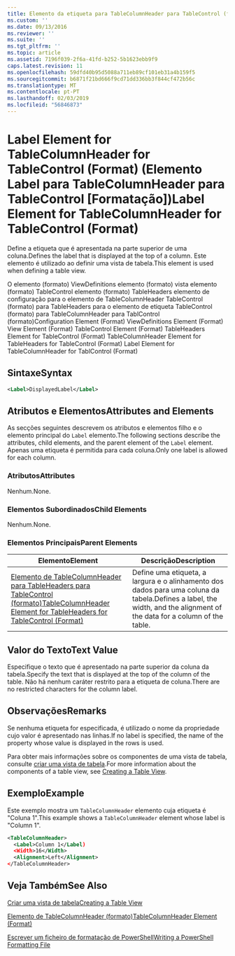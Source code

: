```yaml
---
title: Elemento da etiqueta para TableColumnHeader para TableControl (formato) | Documentos da Microsoft
ms.custom: ''
ms.date: 09/13/2016
ms.reviewer: ''
ms.suite: ''
ms.tgt_pltfrm: ''
ms.topic: article
ms.assetid: 7196f039-2f6a-41fd-b252-5b1623ebb9f9
caps.latest.revision: 11
ms.openlocfilehash: 59dfd40b95d5088a711eb89cf101eb31a4b159f5
ms.sourcegitcommit: b6871f21bd666f9cd71dd336bb3f844cf472b56c
ms.translationtype: MT
ms.contentlocale: pt-PT
ms.lasthandoff: 02/03/2019
ms.locfileid: "56846873"
---
```

# <a name="label-element-for-tablecolumnheader-for-tablecontrol-format"></a><span data-ttu-id="45b39-102">Label Element for TableColumnHeader for TableControl (Format) (Elemento Label para TableColumnHeader para TableControl [Formatação])</span><span class="sxs-lookup"><span data-stu-id="45b39-102">Label Element for TableColumnHeader for TableControl (Format)</span></span>

<span data-ttu-id="45b39-103">Define a etiqueta que é apresentada na parte superior de uma coluna.</span><span class="sxs-lookup"><span data-stu-id="45b39-103">Defines the label that is displayed at the top of a column.</span></span> <span data-ttu-id="45b39-104">Este elemento é utilizado ao definir uma vista de tabela.</span><span class="sxs-lookup"><span data-stu-id="45b39-104">This element is used when defining a table view.</span></span>

<span data-ttu-id="45b39-105">O elemento (formato) ViewDefinitions elemento (formato) vista elemento (formato) TableControl elemento (formato) TableHeaders elemento de configuração para o elemento de TableColumnHeader TableControl (formato) para TableHeaders para o elemento de etiqueta TableControl (formato) para TableColumnHeader para TablControl (formato)</span><span class="sxs-lookup"><span data-stu-id="45b39-105">Configuration Element (Format) ViewDefinitions Element (Format) View Element (Format) TableControl Element (Format) TableHeaders Element for TableControl (Format) TableColumnHeader Element for TableHeaders for TableControl (Format) Label Element  for TableColumnHeader for TablControl (Format)</span></span>

## <a name="syntax"></a><span data-ttu-id="45b39-106">Sintaxe</span><span class="sxs-lookup"><span data-stu-id="45b39-106">Syntax</span></span>

```xml
<Label>DisplayedLabel</Label>

```

## <a name="attributes-and-elements"></a><span data-ttu-id="45b39-107">Atributos e Elementos</span><span class="sxs-lookup"><span data-stu-id="45b39-107">Attributes and Elements</span></span>

<span data-ttu-id="45b39-108">As secções seguintes descrevem os atributos e elementos filho e o elemento principal do `Label` elemento.</span><span class="sxs-lookup"><span data-stu-id="45b39-108">The following sections describe the attributes, child elements, and the parent element of the `Label` element.</span></span> <span data-ttu-id="45b39-109">Apenas uma etiqueta é permitida para cada coluna.</span><span class="sxs-lookup"><span data-stu-id="45b39-109">Only one label is allowed for each column.</span></span>

### <a name="attributes"></a><span data-ttu-id="45b39-110">Atributos</span><span class="sxs-lookup"><span data-stu-id="45b39-110">Attributes</span></span>

<span data-ttu-id="45b39-111">Nenhum.</span><span class="sxs-lookup"><span data-stu-id="45b39-111">None.</span></span>

### <a name="child-elements"></a><span data-ttu-id="45b39-112">Elementos Subordinados</span><span class="sxs-lookup"><span data-stu-id="45b39-112">Child Elements</span></span>

<span data-ttu-id="45b39-113">Nenhum.</span><span class="sxs-lookup"><span data-stu-id="45b39-113">None.</span></span>

### <a name="parent-elements"></a><span data-ttu-id="45b39-114">Elementos Principais</span><span class="sxs-lookup"><span data-stu-id="45b39-114">Parent Elements</span></span>

|<span data-ttu-id="45b39-115">Elemento</span><span class="sxs-lookup"><span data-stu-id="45b39-115">Element</span></span>|<span data-ttu-id="45b39-116">Descrição</span><span class="sxs-lookup"><span data-stu-id="45b39-116">Description</span></span>|
|-------------|-----------------|
|[<span data-ttu-id="45b39-117">Elemento de TableColumnHeader para TableHeaders para TableControl (formato)</span><span class="sxs-lookup"><span data-stu-id="45b39-117">TableColumnHeader Element for TableHeaders for TableControl  (Format)</span></span>](./tablecolumnheader-element-format.md)|<span data-ttu-id="45b39-118">Define uma etiqueta, a largura e o alinhamento dos dados para uma coluna da tabela.</span><span class="sxs-lookup"><span data-stu-id="45b39-118">Defines a label, the width, and the alignment of the data for a column of the table.</span></span>|

## <a name="text-value"></a><span data-ttu-id="45b39-119">Valor do Texto</span><span class="sxs-lookup"><span data-stu-id="45b39-119">Text Value</span></span>

<span data-ttu-id="45b39-120">Especifique o texto que é apresentado na parte superior da coluna da tabela.</span><span class="sxs-lookup"><span data-stu-id="45b39-120">Specify the text that is displayed at the top of the column of the table.</span></span> <span data-ttu-id="45b39-121">Não há nenhum caráter restrito para a etiqueta de coluna.</span><span class="sxs-lookup"><span data-stu-id="45b39-121">There are no restricted characters for the column label.</span></span>

## <a name="remarks"></a><span data-ttu-id="45b39-122">Observações</span><span class="sxs-lookup"><span data-stu-id="45b39-122">Remarks</span></span>

<span data-ttu-id="45b39-123">Se nenhuma etiqueta for especificada, é utilizado o nome da propriedade cujo valor é apresentado nas linhas.</span><span class="sxs-lookup"><span data-stu-id="45b39-123">If no label is specified, the name of the property whose value is displayed in the rows is used.</span></span>

<span data-ttu-id="45b39-124">Para obter mais informações sobre os componentes de uma vista de tabela, consulte [criar uma vista de tabela](./creating-a-table-view.md).</span><span class="sxs-lookup"><span data-stu-id="45b39-124">For more information about the components of a table view, see [Creating a Table View](./creating-a-table-view.md).</span></span>

## <a name="example"></a><span data-ttu-id="45b39-125">Exemplo</span><span class="sxs-lookup"><span data-stu-id="45b39-125">Example</span></span>

<span data-ttu-id="45b39-126">Este exemplo mostra um `TableColumnHeader` elemento cuja etiqueta é "Coluna 1".</span><span class="sxs-lookup"><span data-stu-id="45b39-126">This example shows a `TableColumnHeader` element whose label is "Column 1".</span></span>

```xml
<TableColumnHeader>
  <Label>Column 1</Label)
  <Width>16</Width>
  <Alignment>Left</Alignment>
</TableColumnHeader>
```

## <a name="see-also"></a><span data-ttu-id="45b39-127">Veja Também</span><span class="sxs-lookup"><span data-stu-id="45b39-127">See Also</span></span>

[<span data-ttu-id="45b39-128">Criar uma vista de tabela</span><span class="sxs-lookup"><span data-stu-id="45b39-128">Creating a Table View</span></span>](./creating-a-table-view.md)

[<span data-ttu-id="45b39-129">Elemento de TableColumnHeader (formato)</span><span class="sxs-lookup"><span data-stu-id="45b39-129">TableColumnHeader Element (Format)</span></span>](./tablecolumnheader-element-format.md)

[<span data-ttu-id="45b39-130">Escrever um ficheiro de formatação de PowerShell</span><span class="sxs-lookup"><span data-stu-id="45b39-130">Writing a PowerShell Formatting File</span></span>](./writing-a-powershell-formatting-file.md)
